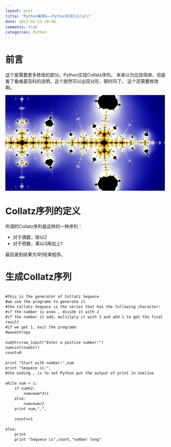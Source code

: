 ```yaml
---
layout: post
title: "Python编程6——Python实现Collatz"
date: 2013-01-13 10:48
comments: true
categories: Python
---
```


# 前言

这个是需要更多修改的部分。Python实现Collatz序列。
本来以为比较简单，但是看了看维基百科的说明，这个居然可以出现分形，顿时冋了。
这个还需要修改啊。


![tu1](/images/Python/Collatz/CollatzFractal.png) 

<!--more-->

# Collatz序列的定义

所谓的Collatz序列是这样的一种序列：

* 对于偶数，除以2
* 对于奇数，乘以3再加上1

最后直到结果为1时结束程序。



# 生成Collatz序列

~~~~~~~~~~~~~~~~~~~~~~~~~~~~~~~~~~~~~~~~~~~~~~~~~~~~~~~

#this is the generator of Collatz Sequece
#we use the programe to generate it
#the Collatz Sequece is the series that has the following character:
#if the number is even , divide it with 2
#if the number it odd, multilply it with 3 and add 1 to get the final result
#if we get 1, exit the programe
#waventropy

numStr=raw_input("Enter a postive number:")
num=int(numStr)
count=0

print "Start with number:",num
print "Sequece is:",
#the ending , is to set Python put the output of print in oneline

while num > 1:
	if num%2:
		num=num*3+1
	else:
		num=num/2
	print num,",",
	
	count+=1
	
else:
	print
	print "Sequece is",count,"number long"

~~~~~~~~~~~~~~~~~~~~~~~~~~~~~~~~~~~~~~~~~~~~~~~~~~~~~~~


